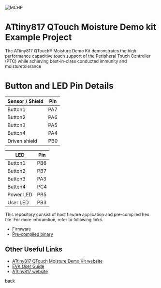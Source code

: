 ![MCHP](https://www.microchip.com/ResourcePackages/Microchip/assets/dist/images/logo.png)

# ATtiny817 QTouch Moisture Demo kit Example Project
The ATtiny817 QTouch® Moisture Demo Kit demonstrates the high performance capacitive touch support of the Peripheral Touch Controller
(PTC) while achieving best-in-class conducted immunity and moisturetolerance

# Button and LED Pin Details
|Sensor / Shield | Pin |
| - | - |
|Button1|PA7|
|Button2|PA6|
|Button3|PA5|
|Button4|PA4|
|Driven shield |PB0|

|LED | Pin |
| - | - |
|Button1|PB6|
|Button2|PB7|
|Button3|PA3|
|Button4|PC4|
|Power LED |PB5|
|User LED |PB3|

This repository consist of host firware application and pre-compiled hex file. For more inforamtion, refer to following links.
- [Firmware](./firmware/readme_firmware.md)
- [Pre-compiled binary](./bin/readme_hex_files.md)

## Other Useful Links
- [ATtiny817 QTouch Moisture Demo Kit website](https://www.microchip.com/en-us/development-tool/attiny817-qtmoistd)
- [EVK User Guide](https://ww1.microchip.com/downloads/aemDocuments/documents/OTH/ProductDocuments/UserGuides/Atmel-42798-ATtiny817-QTouch-Moisture-Demo-User-Guide_UserGuide.pdf)
- [ATtiny817 website](https://www.microchip.com/en-us/product/attiny817)

[back](../readme.md)
